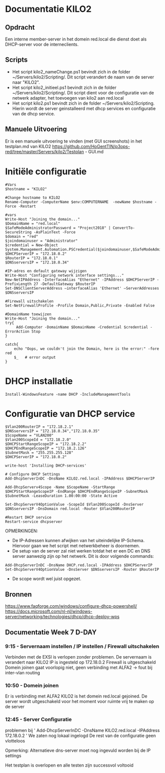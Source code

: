 # Documentatie KILO2

## Opdracht

Een interne member-server in het domein red.local die dienst doet als DHCP-server voor de interneclients.

## Scripts
 - Het script kilo2_nameChange.ps1 bevindt zich in de folder ~/Servers/kilo2/Scripting/. Dit script verandert de naam van de server naar "KILO2".
 - Het script kilo2_initieel.ps1 bevindt zich in de folder ~/Servers/kilo2/Scripting/. Dit script dient voor de configuratie van de netwerk adapter, het toevoegen van kilo2 aan red.local
 - Het script kilo2.ps1 bevindt zich in de folder ~/Servers/kilo2/Scripting. Hierin wordt de server geinstalleerd met dhcp services en configuratie van de dhcp service.
 
## Manuele Uitvoering

Er is een manuele uitvoering te vinden (met GUI screenshots) in het testplan.md van KILO2
https://github.com/HoGentTIN/p3ops-red/tree/master/Servers/kilo2/Testplan - GUI.md

# Initiële configuratie

```
#Vars
$hostname = "KILO2"

#Change hostname to KILO2
Rename-Computer -ComputerName $env:COMPUTERNAME  -newName $hostname -Force -Restart
```

```
#vars
Write-Host "Joining the domain..."
$DomainName = "red.local"
$SafeModeAdministratorPassword = "Project2018" | ConvertTo-SecureString -AsPlainText -Force
$domain = "red"
$joindomainuser = "Administrator"
$credential = New-Object System.Management.Automation.PSCredential($joindomainuser,$SafeModeAdministratorPassword)
$DHCPServerIP = "172.18.0.2"
$RouterIP = "172.18.0.1"
$DNSserversIP = "172.18.0.34"

#IP-adres en default gateway wijzigen
Write-Host "Configuring network interface settings..."
New-NetIPAddress -InterfaceAlias "Ethernet" -IPAddress $DHCPServerIP -PrefixLength 27 -DefaultGateway $RouterIP
Set-DNSClientServerAddress –interfaceAlias 'Ethernet' –ServerAddresses $DNSserversIP

#Firewall uitschakelen
Set-NetFirewallProfile -Profile Domain,Public,Private -Enabled False

#DomainName toewijzen
Write-Host "Joining the domain..."
try{
     Add-Computer -DomainName $DomainName -Credential $credential -ErrorAction Stop
}

catch{
    echo "Oops, we couldn't join the Domain, here is the error:" -fore red
    $_   # error output
}
```

# DHCP installatie

```
Install-WindowsFeature -name DHCP -IncludeManagementTools
```

# Configuratie van DHCP service

```
$Vlan200RouterIP = "172.18.2.1"
$DNSserversIP = "172.18.0.34","172.18.0.35"
$ScopeName = "VLAN200"
$Vlan200ScopeId = "172.18.2.0"
$DHCPStartRangeScopeIP = "172.18.2.2"
$DHCPEndRangeScopeIP = "172.18.2.126"
$SubnetMask = "255.255.255.128"
$DHCPServerIP = "172.18.0.2"

write-host 'Installing DHCP-services'

# Configure DHCP Settings
Add-DhcpServerInDC -DnsName KILO2.red.local -IPAddress $DHCPServerIP

Add-DhcpServerv4Scope -Name $ScopeName -StartRange $DHCPStartRangeScopeIP -EndRange $DHCPEndRangeScopeIP -SubnetMask $SubnetMask -LeaseDuration 1.00:00:00 -State Active

Set-DhcpServerV4OptionValue -ScopeId $Vlan200ScopeId -DnsServer $DNSserversIP -DnsDomain red.local -Router $Vlan200RouterIP

#Restart DHCP service
Restart-service dhcpserver
```

OPMERKINGEN:
- De IP-Adressen kunnen afwijken van het uiteindelijke IP-Schema. Hiervoor gaan we het script met netwerkbeheer is doornemen.
- De setup van de server zal niet werken totdat het er een DC en DNS server aanwezig zijn op het netwerk. Dit is door volgende commands:
```
Add-DhcpServerInDC -DnsName DHCP.red.local -IPAddress $DHCPServerIP
Set-DhcpServerV4OptionValue -DnsServer $DNSserversIP -Router $RouterIP
```

- De scope wordt wel juist opgezet.

## Bronnen

https://www.faqforge.com/windows/configure-dhcp-powershell/  
https://docs.microsoft.com/nl-nl/windows-server/networking/technologies/dhcp/dhcp-deploy-wps

## Documentatie Week 7 D-DAY

### 9:15 - Servernaam instellen / IP instellen / Firewall uitschakelen
Verbinden met de EXSI is verlopen zonder problemen.
De servernaam is verandert naar KILO2
IP is ingesteld op 172.18.0.2
Firewall is uitgeschakeld
Domein joinen gaat voorlopig niet, geen verbinding met ALFA2 -> fout bij inter-vlan routing

### 10:50 - Domein joinen
Er is verbinding met ALFA2
KILO2 is het domein red.local gejoined.
De server wordt uitgeschakeld voor het moment voor ruimte vrij te maken op de server

### 12:45 - Server Configuratie
problemen bij ' Add-DhcpServerInDC -DnsName KILO2.red.local -IPAddress 172.18.0.2 '
We zaten nog lokaal ingelogd
De rest van de configuratie geen vlotteloos

Opmerking: Alternatieve dns-server moet nog ingevuld worden bij de IP settings

Het testplan is overlopen en alle testen zijn successvol voltooid

### 


